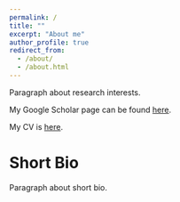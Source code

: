 ```yaml
---
permalink: /
title: ""
excerpt: "About me"
author_profile: true
redirect_from:
  - /about/
  - /about.html
---
```


Paragraph about research interests. 

My Google Scholar page can be found [here](https://scholar.google.ca/citations?user=lEV5F5kAAAAJ&hl=en&oi=ao). 

My CV is [here](files/bstadie_cv.pdf).

Short Bio
======
Paragraph about short bio.


